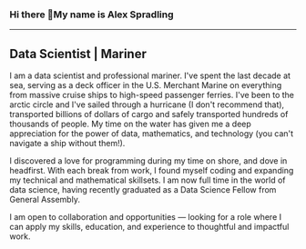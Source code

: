### Hi there 👋My name is Alex Spradling
---
Data Scientist | Mariner
---

I am a data scientist and professional mariner. I've spent the last decade at sea, serving as a deck officer in the U.S. Merchant Marine on everything from massive cruise ships to high-speed passenger ferries. I've been to the arctic circle and I've sailed through a hurricane (I don't recommend that), transported billions of dollars of cargo and safely transported hundreds of thousands of people. My time on the water has given me a deep appreciation for the power of data, mathematics, and technology (you can't navigate a ship without them!).
              
I discovered a love for programming during my time on shore, and dove in headfirst. With each break from work, I found myself coding and expanding my technical and mathematical skillsets.  I am now full time in the world of data science, having recently graduated as a Data Science Fellow from General Assembly. 
                    
I am open to collaboration and opportunities — looking for a role where I can apply my skills, education, and experience to thoughtful and impactful work.
